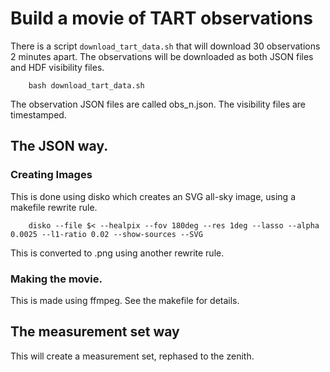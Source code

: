 # Build a movie of TART observations

There is a script ```download_tart_data.sh``` that will download 30 observations 2 minutes apart. The observations will be downloaded as both JSON files and HDF visibility files.


```
    bash download_tart_data.sh
```

The observation JSON files are called obs_n.json. The visibility files are timestamped.


## The JSON way.

### Creating Images 

This is done using disko which creates an SVG all-sky image, using a makefile rewrite rule.

```
    disko --file $< --healpix --fov 180deg --res 1deg --lasso --alpha 0.0025 --l1-ratio 0.02 --show-sources --SVG
```

This is converted to .png using another rewrite rule.

### Making the movie.

This is made using ffmpeg. See the makefile for details.

## The measurement set way

This will create a measurement set, rephased to the zenith.
